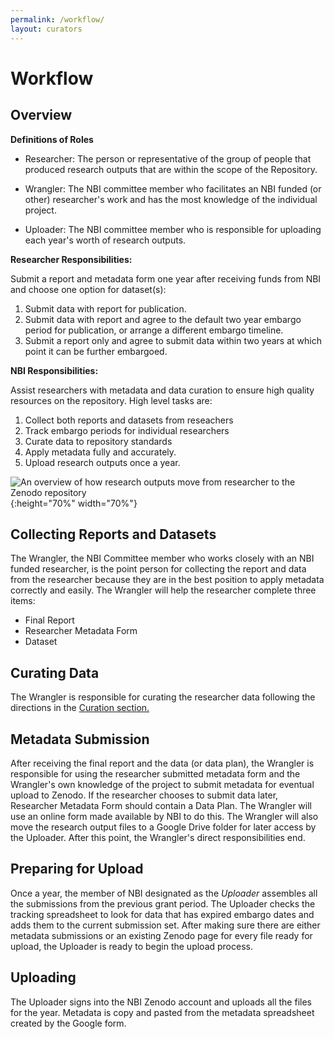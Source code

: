 ```yaml
---
permalink: /workflow/
layout: curators
---
```


# Workflow

## Overview

**Definitions of Roles**

- Researcher: The person or representative of the group of people that produced research outputs that are within the scope of the Repository.

- Wrangler: The NBI committee member who facilitates an NBI funded (or other) researcher's work and has the most knowledge of the individual project.

- Uploader: The NBI committee member who is responsible for uploading each year's worth of research outputs.

**Researcher Responsibilities:**

Submit a report and metadata form one year after receiving funds from NBI and choose one option for dataset(s):
1. Submit data with report for publication.
2. Submit data with report and agree to the default two year embargo period for publication, or arrange a different embargo timeline.
3. Submit a report only and agree to submit data within two years at which point it can be further embargoed.

**NBI Responsibilities:**

Assist researchers with metadata and data curation to ensure high quality resources on the repository.  High level tasks are:
1. Collect both reports and datasets from reseachers
2. Track embargo periods for individual researchers
3. Curate data to repository standards
4. Apply metadata fully and accurately.
5. Upload research outputs once a year.


![An overview of how research outputs move from researcher to the Zenodo repository](https://raw.githubusercontent.com/nantucketbiodiversity/NBIdigitalrepo/master/docs/assets/images/workflow.jpeg "Workflow diagram"){:height="70%" width="70%"}

## Collecting Reports and Datasets

The Wrangler, the NBI Committee member who works closely with an NBI funded researcher, is the point person for collecting the report and data from the researcher because they are in the best position to apply metadata correctly and easily.  The Wrangler will help the researcher complete three items:

- Final Report
- Researcher Metadata Form
- Dataset

## Curating Data

The Wrangler is responsible for curating the researcher data following the directions in the [Curation section.](https://nantucketbiodiversity.github.io/NBIdigitalrepo/curation/)


## Metadata Submission

After receiving the final report and the data (or data plan), the Wrangler is responsible for using the researcher submitted metadata form and the Wrangler's own knowledge of the project to submit metadata for eventual upload to Zenodo.  If the researcher chooses to submit data later, Researcher Metadata Form should contain a Data Plan. The Wrangler will use an online form made available by NBI to do this.  The Wrangler will also move the research output files to a Google Drive folder for later access by the Uploader.  After this point, the Wrangler's direct responsibilities end.

## Preparing for Upload

Once a year, the member of NBI designated as the *Uploader* assembles all the submissions from the previous grant period.  The Uploader checks the tracking spreadsheet to look for data that has expired embargo dates and adds them to the current submission set.  After making sure there are either metadata submissions or an existing Zenodo page for every file ready for upload, the Uploader is ready to begin the upload process.

## Uploading

The Uploader signs into the NBI Zenodo account and uploads all the files for the year.  Metadata is copy and pasted from the metadata spreadsheet created by the Google form.
